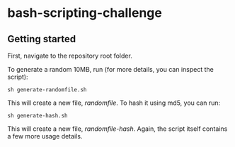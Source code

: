 # bash-scripting-challenge
## Getting started
First, navigate to the repository root folder.

To generate a random 10MB, run (for more details, you can inspect the script):

`sh generate-randomfile.sh`

This will create a new file, *randomfile*. To hash it using md5, you can run:

`sh generate-hash.sh`

This will create a new file, *randomfile-hash*. Again, the script itself contains a few more usage details.
